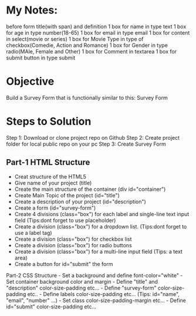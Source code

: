 # My Notes:
before form title(with span) and definition
1 box for name in type text
1 box for age in type number(18-65)
1 box for email in type email
1 box for content in select(movie or series)
1 box for Movie Type in type of checkbox(Comedie, Action and Romance)
1 box for Gender in type radio(MAle, Female and Other)
1 box for Comment in textarea
1 box for submit button in type submit



# Objective
Build a Survey Form that is functionally similar to this: Survey Form
# Steps to Solution
Step 1: Download or clone project repo on Github
Step 2: Create project folder for local public repo on your pc
Step 3: Create Survey Form
##  Part-1 HTML Structure

- Creat structure of the HTML5
- Give name of your project (title)
- Create the main structure of the container (div id="container")
- Create Main Topic of the project (id="title")
- Create a description of your project (id="description")
- Create a form (id="survey-form")
- Create 4 divisions (class="box") for each label and single-line text input field (Tips:dont forget to use placeholder)
- Create a division (class="box") for a dropdown list. (Tips:dont forget to use a label tag)
- Create a division (class="box") for checkbox list
- Create a division (class="box") for radio buttons
- Create a division (class="box") for a multi-line input field (Tips: a text area)
- Create a button for id="submit" the form

Part-2 CSS Structure - Set a background and define font-color="white" - Set container background color and margin - Define "title" and "description" color-size-padding etc... - Define "survey-form" color-size-padding etc.. - Define labels color-size-padding etc... (Tips: id="name", "email", "number" ...) - Set class color-size-padding-margin etc... - Define id="submit" color-size-padding etc...
